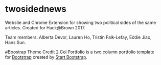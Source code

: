 # twosidednews
Website and Chrome Extension for showing two political sides of the same articles. Created for Hack@Brown 2017.

Team members: Alberta Devor, Lauren Ho, Tristin Falk-Lefay, Eddie Jiao, Hans Sun.


#Boostrap Theme Credit
[2 Col Portfolio](http://startbootstrap.com/template-overviews/2-col-portfolio/) is a two column portfolio template for [Bootstrap](http://getbootstrap.com/) created by [Start Bootstrap](http://startbootstrap.com/).